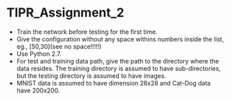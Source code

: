 # TIPR_Assignment_2
* Train the network before testing for the first time. 
* Give the configuration without any space withins numbers inside the list, eg., [50,30](see no space!!!!!)
* Use Python 2.7.
* For test and training data path, give the path to the directory where the data resides. The training directory is assumed to have sub-directories, but the testing directory is assumed to have images.
* MNIST data is assumed to have dimension 28x28 and Cat-Dog data have 200x200.
